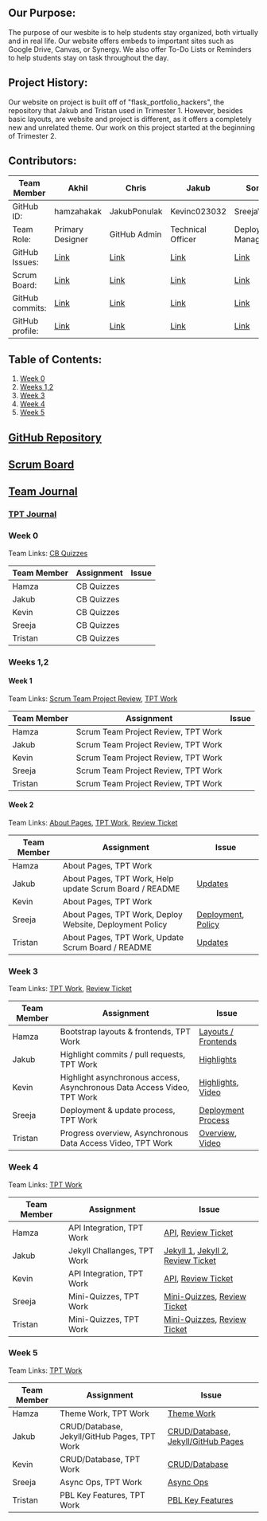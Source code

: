 ## Our Purpose:
The purpose of our wesbite is to help students stay organized, both virtually and in real life. Our website offers embeds to important sites such as Google Drive, Canvas, or Synergy. We also offer To-Do Lists or Reminders to help students stay on task throughout the day.
## Project History:
Our website on project is built off of "flask_portfolio_hackers", the repository that Jakub and Tristan used in Trimester 1. However, besides basic layouts, are website and project is different, as it offers a completely new and unrelated theme. Our work on this project started at the beginning of Trimester 2.
## Contributors:

Team Member | Akhil | Chris | Jakub | Soma | Yash |
--- | --- | --- | --- | --- | ---
GitHub ID: | hamzahakak | JakubPonulak | Kevinc023032 | SreejaVad | TristanCopley |
Team Role: | Primary Designer | GitHub Admin | Technical Officer | Deployment Manager | Scrum Master |
GitHub Issues: | [Link](https://github.com/JakubPonulak/5_hackers/issues/assigned/hamzahakak) | [Link](https://github.com/JakubPonulak/5_hackers/issues/assigned/JakubPonulak) | [Link](https://github.com/JakubPonulak/5_hackers/issues/assigned/Kevinc023032) | [Link](https://github.com/JakubPonulak/5_hackers/issues/assigned/SreejaVad) | [Link](https://github.com/JakubPonulak/5_hackers/issues/assigned/TristanCopley)
Scrum Board: | [Link](https://github.com/JakubPonulak/5_hackers/projects/1?card_filter_query=assignee%3Ahamzahakak)| [Link](https://github.com/JakubPonulak/5_hackers/projects/1?card_filter_query=assignee%3AJakubPonulak) | [Link](https://github.com/JakubPonulak/5_hackers/projects/1?card_filter_query=assignee%3AKevinc023032) | [Link](https://github.com/JakubPonulak/5_hackers/projects/1?card_filter_query=assignee%3ASreejaVad) | [Link](https://github.com/JakubPonulak/5_hackers/projects/1?card_filter_query=assignee%3ATristanCopley)
GitHub commits: | [Link](https://github.com/JakubPonulak/5_hackers/commits?author=hamzahakak) | [Link](https://github.com/JakubPonulak/5_hackers/commits?author=JakubPonulak) | [Link](https://github.com/JakubPonulak/5_hackers/commits?author=Kevinc023032) | [Link](https://github.com/JakubPonulak/5_hackers/commits?author=SreejaVad) | [Link](https://github.com/JakubPonulak/5_hackers/commits?author=TristanCopley)
GitHub profile: | [Link](https://github.com/hamzahakak) | [Link](https://github.com/JakubPonulak) | [Link](https://github.com/Kevinc023032) | [Link](https://github.com/SreejaVad) | [Link](https://github.com/TristanCopley)

## Table of Contents:
1. [Week 0](https://github.com/JakubPonulak/5_hackers/blob/main/README.md#week-0)
2. [Weeks 1,2](https://github.com/JakubPonulak/5_hackers/blob/main/README.md#weeks-12)
3. [Week 3](https://github.com/JakubPonulak/5_hackers/blob/main/README.md#week-3)
4. [Week 4](https://github.com/JakubPonulak/5_hackers/blob/main/README.md#week-4)
5. [Week 5](https://github.com/JakubPonulak/5_hackers/blob/main/README.md#week-5)



## [GitHub Repository](https://github.com/JakubPonulak/5_hackers)
## [Scrum Board](https://github.com/JakubPonulak/5_hackers/projects/1)
## [Team Journal](https://docs.google.com/presentation/d/18iga0TGCSFYNBifNM4t4W3cC2LTcPm3Q6XIjjuCpFjA/edit?usp=sharing)
### [TPT Journal](https://docs.google.com/presentation/d/1AT39h9CxG4NIHYyiUUC_T8nwjfJDg2KpHYwVhEW2vXw/edit?usp=sharing)
### Week 0
Team Links: [CB Quizzes](https://github.com/JakubPonulak/5_hackers/issues/6)

Team Member | Assignment | Issue |
--- | --- | --- 
Hamza | CB Quizzes | |
Jakub | CB Quizzes | |
Kevin | CB Quizzes | |
Sreeja | CB Quizzes | |
Tristan | CB Quizzes | |

### Weeks 1,2
#### Week 1
Team Links: [Scrum Team Project Review](https://github.com/JakubPonulak/5_hackers/issues/7), [TPT Work](https://github.com/JakubPonulak/5_hackers/issues/8)

Team Member | Assignment | Issue |
--- | --- | --- 
Hamza | Scrum Team Project Review, TPT Work | |
Jakub | Scrum Team Project Review, TPT Work | |
Kevin | Scrum Team Project Review, TPT Work | |
Sreeja | Scrum Team Project Review, TPT Work | |
Tristan | Scrum Team Project Review, TPT Work | |

#### Week 2
Team Links: [About Pages](https://github.com/JakubPonulak/5_hackers/issues/1), [TPT Work](https://github.com/JakubPonulak/5_hackers/issues/9), [Review Ticket](https://github.com/JakubPonulak/5_hackers/issues/21)

Team Member | Assignment | Issue |
--- | --- | --- 
Hamza | About Pages, TPT Work | |
Jakub | About Pages, TPT Work, Help update Scrum Board / README | [Updates](https://github.com/JakubPonulak/5_hackers/issues/23) |
Kevin | About Pages, TPT Work | |
Sreeja | About Pages, TPT Work, Deploy Website, Deployment Policy |[Deployment](https://github.com/JakubPonulak/5_hackers/issues/10), [Policy](https://github.com/JakubPonulak/5_hackers/issues/23) |
Tristan | About Pages, TPT Work, Update Scrum Board / README | [Updates](https://github.com/JakubPonulak/5_hackers/issues/23) |

### Week 3
Team Links: [TPT Work](https://github.com/JakubPonulak/5_hackers/issues/16), [Review Ticket](https://github.com/JakubPonulak/5_hackers/issues/32)

Team Member | Assignment | Issue |
--- | --- | --- 
Hamza | Bootstrap layouts & frontends, TPT Work | [Layouts / Frontends](https://github.com/JakubPonulak/5_hackers/issues/11) |
Jakub | Highlight commits / pull requests, TPT Work | [Highlights](https://github.com/JakubPonulak/5_hackers/issues/15) |
Kevin | Highlight asynchronous access, Asynchronous Data Access Video, TPT Work | [Highlights](https://github.com/JakubPonulak/5_hackers/issues/13), [Video](https://github.com/JakubPonulak/5_hackers/issues/17) |
Sreeja | Deployment & update process, TPT Work | [Deployment Process](https://github.com/JakubPonulak/5_hackers/issues/14) |
Tristan | Progress overview, Asynchronous Data Access Video, TPT Work | [Overview](https://github.com/JakubPonulak/5_hackers/issues/12), [Video](https://github.com/JakubPonulak/5_hackers/issues/17) |

### Week 4

Team Links: [TPT Work](https://github.com/JakubPonulak/5_hackers/issues/37)

Team Member | Assignment | Issue |
--- | --- | --- 
Hamza | API Integration, TPT Work | [API](https://github.com/JakubPonulak/5_hackers/issues/25), [Review Ticket](https://github.com/JakubPonulak/5_hackers/issues/38) |
Jakub | Jekyll Challanges, TPT Work | [Jekyll 1](https://github.com/JakubPonulak/5_hackers/issues/33), [Jekyll 2](https://github.com/JakubPonulak/5_hackers/issues/34), [Review Ticket](https://github.com/JakubPonulak/5_hackers/issues/36) |
Kevin | API Integration, TPT Work | [API](https://github.com/JakubPonulak/5_hackers/issues/25), [Review Ticket](https://github.com/JakubPonulak/5_hackers/issues/39) |
Sreeja | Mini-Quizzes, TPT Work | [Mini-Quizzes](https://github.com/JakubPonulak/5_hackers/issues/24), [Review Ticket](https://github.com/JakubPonulak/5_hackers/issues/40) |
Tristan | Mini-Quizzes, TPT Work | [Mini-Quizzes](https://github.com/JakubPonulak/5_hackers/issues/24), [Review Ticket](https://github.com/JakubPonulak/5_hackers/issues/41) |

### Week 5

Team Links: [TPT Work](https://github.com/JakubPonulak/5_hackers/issues/42)

Team Member | Assignment | Issue |
--- | --- | --- 
Hamza | Theme Work, TPT Work | [Theme Work](https://github.com/JakubPonulak/5_hackers/issues/43) |
Jakub | CRUD/Database, Jekyll/GitHub Pages, TPT Work | [CRUD/Database](https://github.com/JakubPonulak/5_hackers/issues/22), [Jekyll/GitHub Pages](https://github.com/JakubPonulak/5_hackers/issues/45) |
Kevin | CRUD/Database, TPT Work | [CRUD/Database](https://github.com/JakubPonulak/5_hackers/issues/22) |
Sreeja | Async Ops, TPT Work | [Async Ops](https://github.com/JakubPonulak/5_hackers/issues/44) |
Tristan | PBL Key Features, TPT Work | [PBL Key Features](https://github.com/JakubPonulak/5_hackers/issues/24)|
